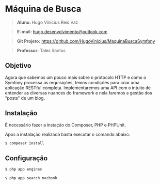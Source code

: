 # Máquina de Busca

> **Aluno:** Hugo Vinicius Reis Vaz


> **E-mail:** hugo.desenvolvimento@outlook.com  

> **Git Projeto:** https://github.com/HugoVinicius/MaquinaBuscaSymfony

> **Professor:** Tales Santos

## Objetivo

Agora que sabemos um pouco mais sobre o protocolo HTTP e como o Symfony processa as requisições, temos condições para criar uma aplicação RESTful completa. Implementaremos uma API com o intuito de entender as diversas nuances do framework
e nela faremos a gestão dos “posts" de um blog.

## Instalação
É necessário fazer a instação do Composer, PHP e PHPUnit.

Apos a instalação realizada basta executar o comando abaixo.

```sh
$ composer install
```

## Configuração



```sh
$ php app engines
```



```sh
$ php app search macbook
```
